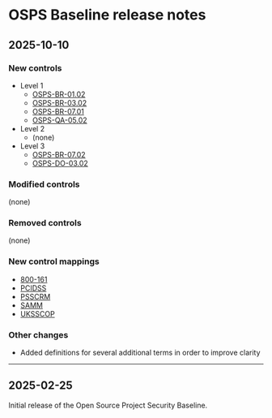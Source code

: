 # OSPS Baseline release notes

## 2025-10-10

### New controls

* Level 1
    * [OSPS-BR-01.02](versions/2025-10-10#osps-br-0102)
    * [OSPS-BR-03.02](versions/2025-10-10#osps-br-0302)
    * [OSPS-BR-07.01](versions/2025-10-10#osps-br-0701)
    * [OSPS-QA-05.02](versions/2025-10-10#osps-qa-0502)
* Level 2
    * (none)
* Level 3
    * [OSPS-BR-07.02](versions/2025-10-10#osps-br-0702)
    * [OSPS-DO-03.02](versions/2025-10-10#osps-br-0302)

### Modified controls

(none)

### Removed controls

(none)

### New control mappings

* [800-161](https://nvlpubs.nist.gov/nistpubs/SpecialPublications/NIST.SP.800-161r1-upd1.pdf)
* [PCIDSS](https://docs-prv.pcisecuritystandards.org/PCI%20DSS/Standard/PCI-DSS-v4_0_1.pdf)
* [PSSCRM](https://arxiv.org/pdf/2404.12300)
* [SAMM](https://owaspsamm.org/model/)
* [UKSSCOP](https://www.gov.uk/government/publications/software-security-code-of-practice/software-security-code-of-practice)

### Other changes

* Added definitions for several additional terms in order to improve clarity

----

## 2025-02-25

Initial release of the Open Source Project Security Baseline.